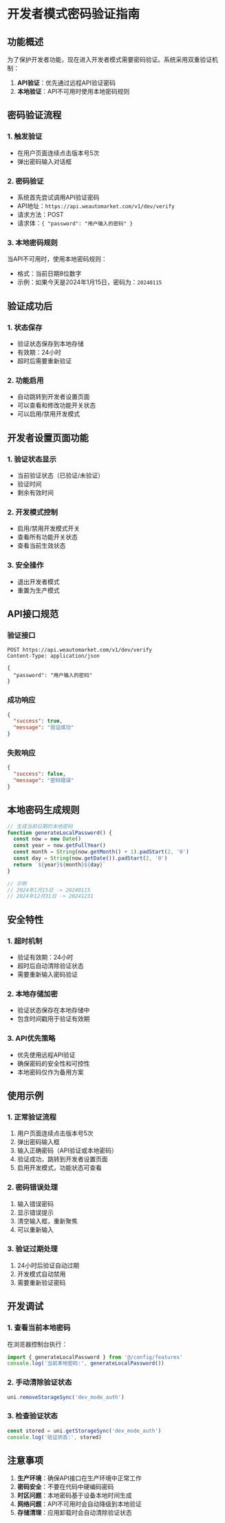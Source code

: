 # 开发者模式密码验证指南

## 功能概述

为了保护开发者功能，现在进入开发者模式需要密码验证。系统采用双重验证机制：
1. **API验证**：优先通过远程API验证密码
2. **本地验证**：API不可用时使用本地密码规则

## 密码验证流程

### 1. 触发验证
- 在用户页面连续点击版本号5次
- 弹出密码输入对话框

### 2. 密码验证
- 系统首先尝试调用API验证密码
- API地址：`https://api.weautomarket.com/v1/dev/verify`
- 请求方法：POST
- 请求体：`{ "password": "用户输入的密码" }`

### 3. 本地密码规则
当API不可用时，使用本地密码规则：
- 格式：当前日期8位数字
- 示例：如果今天是2024年1月15日，密码为：`20240115`

## 验证成功后

### 1. 状态保存
- 验证状态保存到本地存储
- 有效期：24小时
- 超时后需要重新验证

### 2. 功能启用
- 自动跳转到开发者设置页面
- 可以查看和修改功能开关状态
- 可以启用/禁用开发模式

## 开发者设置页面功能

### 1. 验证状态显示
- 当前验证状态（已验证/未验证）
- 验证时间
- 剩余有效时间

### 2. 开发模式控制
- 启用/禁用开发模式开关
- 查看所有功能开关状态
- 查看当前生效状态

### 3. 安全操作
- 退出开发者模式
- 重置为生产模式

## API接口规范

### 验证接口
```
POST https://api.weautomarket.com/v1/dev/verify
Content-Type: application/json

{
  "password": "用户输入的密码"
}
```

### 成功响应
```json
{
  "success": true,
  "message": "验证成功"
}
```

### 失败响应
```json
{
  "success": false,
  "message": "密码错误"
}
```

## 本地密码生成规则

```javascript
// 生成当前日期的本地密码
function generateLocalPassword() {
  const now = new Date()
  const year = now.getFullYear()
  const month = String(now.getMonth() + 1).padStart(2, '0')
  const day = String(now.getDate()).padStart(2, '0')
  return `${year}${month}${day}`
}

// 示例
// 2024年1月15日 -> 20240115
// 2024年12月31日 -> 20241231
```

## 安全特性

### 1. 超时机制
- 验证有效期：24小时
- 超时后自动清除验证状态
- 需要重新输入密码验证

### 2. 本地存储加密
- 验证状态保存在本地存储中
- 包含时间戳用于验证有效期

### 3. API优先策略
- 优先使用远程API验证
- 确保密码的安全性和可控性
- 本地密码仅作为备用方案

## 使用示例

### 1. 正常验证流程
1. 用户页面连续点击版本号5次
2. 弹出密码输入框
3. 输入正确密码（API验证或本地密码）
4. 验证成功，跳转到开发者设置页面
5. 启用开发模式，功能状态可查看

### 2. 密码错误处理
1. 输入错误密码
2. 显示错误提示
3. 清空输入框，重新聚焦
4. 可以重新输入

### 3. 验证过期处理
1. 24小时后验证自动过期
2. 开发模式自动禁用
3. 需要重新验证密码

## 开发调试

### 1. 查看当前本地密码
在浏览器控制台执行：
```javascript
import { generateLocalPassword } from '@/config/features'
console.log('当前本地密码:', generateLocalPassword())
```

### 2. 手动清除验证状态
```javascript
uni.removeStorageSync('dev_mode_auth')
```

### 3. 检查验证状态
```javascript
const stored = uni.getStorageSync('dev_mode_auth')
console.log('验证状态:', stored)
```

## 注意事项

1. **生产环境**：确保API接口在生产环境中正常工作
2. **密码安全**：不要在代码中硬编码密码
3. **时区问题**：本地密码基于设备本地时间生成
4. **网络问题**：API不可用时会自动降级到本地验证
5. **存储清理**：应用卸载时会自动清除验证状态
